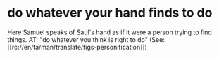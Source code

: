 # do whatever your hand finds to do

Here Samuel speaks of Saul's hand as if it were a person trying to find things. AT: "do whatever you think is right to do" (See: [[rc://en/ta/man/translate/figs-personification]])